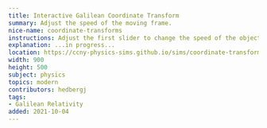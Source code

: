 ```yaml
---
title: Interactive Galilean Coordinate Transform
summary: Adjust the speed of the moving frame.
nice-name: coordinate-transforms
instructions: Adjust the first slider to change the speed of the object. Adjust the second slider to change the speed of the primed reference frame.
explanation: ...in progress...
location: https://ccny-physics-sims.github.io/sims/coordinate-transforms/
width: 900
height: 500
subject: physics
topics: modern
contributors: hedbergj
tags:
- Galilean Relativity
added: 2021-10-04
---
```

